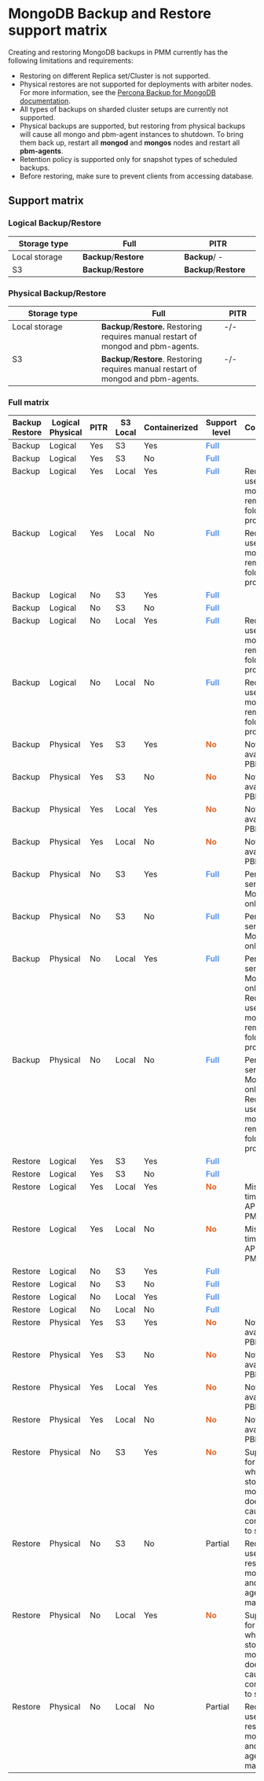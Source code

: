 # MongoDB Backup and Restore support matrix

Creating and restoring MongoDB backups in PMM currently has the following limitations and requirements:

- Restoring on different Replica set/Cluster is not supported.
- Physical restores are not supported for deployments with arbiter nodes. For more information, see the [Percona Backup for MongoDB documentation](https://docs.percona.com/percona-backup-mongodb/usage/restore.html#physical-restore-known-limitations).
- All types of backups on sharded cluster setups are currently not supported.
- Physical backups are supported, but restoring from physical backups will cause all mongo and pbm-agent instances to shutdown. To bring them back up, restart all **mongod** and **mongos** nodes and restart all **pbm-agents**. 
- Retention policy is supported only for snapshot types of scheduled backups.
- Before restoring, make sure to prevent clients from accessing database.




## Support matrix

### Logical Backup/Restore

|    Storage type           | Full   | PITR    |
| ------------- | ------ | ------- |
| Local storage | **Backup**/**Restore** |**Backup**/ - |
| S3            | **Backup**/**Restore** | **Backup**/**Restore** |

### Physical Backup/Restore

|      Storage type          | Full   | PITR      |
| ------------- | ------ | --------- |
| Local storage | **Backup**/**Restore.** Restoring requires manual restart of mongod and pbm-agents. | -/-|
| S3            | **Backup**/**Restore**. Restoring requires manual restart of mongod and pbm-agents. |  -/-|


### Full matrix

<style>
  table th:first-of-type {
    width: 0.5%
  }
  table th:nth-of-type(2) {
    width: 0.5%
  }
  table th:nth-of-type(3) {
    width: 0.1%
  }
  table th:nth-of-type(4) {
    width: 0.1%
  }
  table th:nth-of-type(5) {
    width: 0.1%
  }
  table th:nth-of-type(6) {
    width: 0.1%
  }
  table th:nth-of-type(7) {
    width: 90%
  }
  table td {
    text-align:left; vertical-align: top;
  }
</style>

| Backup Restore | Logical Physical | PITR | S3 Local | Containerized | Support level| Comments                                                                      |
| -------------- | ---------------- | ---- | -------- | ------------- | --------------------------------------- | ----------------------------------------------------------------------------- |
| Backup         | Logical          | Yes  | S3       | Yes           | <b style="color:#5794f2;"><b style="color:#5794f2;">Full</b></b>                                  |                                                                               |
| Backup         | Logical          | Yes  | S3       | No            | <b style="color:#5794f2;">Full</b>                                    |                                                                               |
| Backup         | Logical          | Yes  | Local    | Yes           | <b style="color:#5794f2;">Full</b>                                    | Requires user to mount remote folder properly                                 |
| Backup         | Logical          | Yes  | Local    | No            | <b style="color:#5794f2;">Full</b>                                    | Requires user to mount remote folder properly                                 |
| Backup         | Logical          | No   | S3       | Yes           | <b style="color:#5794f2;">Full</b>                                    |                                                                               |
| Backup         | Logical          | No   | S3       | No            | <b style="color:#5794f2;">Full</b>                                    |                                                                               |
| Backup         | Logical          | No   | Local    | Yes           | <b style="color:#5794f2;">Full</b>                                    | Requires user to mount remote folder properly                                 |
| Backup         | Logical          | No   | Local    | No            | <b style="color:#5794f2;">Full</b>                                    | Requires user to mount remote folder properly                                 |
| Backup         | Physical         | Yes  | S3       | Yes           | <b style="color:#e36526;">No</b>                                       | Not availabe in PBM                                                           |
| Backup         | Physical         | Yes  | S3       | No            | <b style="color:#e36526;">No</b>                                       | Not availabe in PBM                                                           |
| Backup         | Physical         | Yes  | Local    | Yes           | <b style="color:#e36526;">No</b>                                       | Not availabe in PBM                                                           |
| Backup         | Physical         | Yes  | Local    | No            | <b style="color:#e36526;">No</b>                                      | Not availabe in PBM                                                           |
| Backup         | Physical         | No   | S3       | Yes           | <b style="color:#5794f2;">Full</b>                                    | Perona server for MongoDB only                                                |
| Backup         | Physical         | No   | S3       | No            | <b style="color:#5794f2;">Full</b>                                    | Perona server for MongoDB only                                                |
| Backup         | Physical         | No   | Local    | Yes           | <b style="color:#5794f2;">Full</b>                                    | Perona server for MongoDB only; Requires user to mount remote folder properly |
| Backup         | Physical         | No   | Local    | No            | <b style="color:#5794f2;">Full</b>                                    | Perona server for MongoDB only; Requires user to mount remote folder properly |
| Restore        | Logical          | Yes  | S3       | Yes           | <b style="color:#5794f2;">Full</b>                                    |                                                                               |
| Restore        | Logical          | Yes  | S3       | No            | <b style="color:#5794f2;">Full</b>                                    |                                                                               |
| Restore        | Logical          | Yes  | Local    | Yes           | <b style="color:#e36526;">No</b>                                      | Missing timeranges API in PMM                                                 |
| Restore        | Logical          | Yes  | Local    | No            |<b style="color:#e36526;">No</b>                                      | Missing timeranges API in PMM                                                 |
| Restore        | Logical          | No   | S3       | Yes           | <b style="color:#5794f2;">Full</b>                                    |                                                                               |
| Restore        | Logical          | No   | S3       | No            | <b style="color:#5794f2;">Full</b>                                    |                                                                               |
| Restore        | Logical          | No   | Local    | Yes           | <b style="color:#5794f2;">Full</b>                                    |                                                                               |
| Restore        | Logical          | No   | Local    | No            | <b style="color:#5794f2;">Full</b>                                    |                                                                               |
| Restore        | Physical         | Yes  | S3       | Yes           | <b style="color:#e36526;">No</b>                                       | Not availabe in PBM                                                           |
| Restore        | Physical         | Yes  | S3       | No            | <b style="color:#e36526;">No</b>                                     | Not availabe in PBM                                                           |
| Restore        | Physical         | Yes  | Local    | Yes           | <b style="color:#e36526;">No</b>                                       | Not availabe in PBM                                                           |
| Restore        | Physical         | Yes  | Local    | No            | <b style="color:#e36526;">No</b>                                       | Not availabe in PBM                                                           |
| Restore        | Physical         | No   | S3       | Yes           | <b style="color:#e36526;">No</b>                                      | Supported for cases when stopping mongod doesn't cause container to stop      |
| Restore        | Physical         | No   | S3       | No            | Partial                                 | Requires user to restart mongod and pbm-agents manually                       |
| Restore        | Physical         | No   | Local    | Yes           | <b style="color:#e36526;">No</b>                                     | Supported for cases when stopping mongod doesn't cause container to stop      |
| Restore        | Physical         | No   | Local    | No            | Partial                                 | Requires user to restart mongod and pbm-agents manually                       |